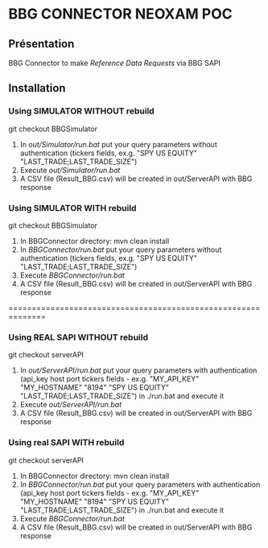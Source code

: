 # BBG CONNECTOR NEOXAM POC

## Présentation
BBG Connector to make *Reference Data Requests* via BBG SAPI
## Installation

### Using SIMULATOR WITHOUT rebuild
git checkout BBGSimulator
1) In *out/Simulator/run.bat* put your query parameters without authentication (tickers fields, ex.g. "SPY US EQUITY" "LAST_TRADE;LAST_TRADE_SIZE")
2) Execute *out/Simulator/run.bat*
3) A CSV file (Result_BBG.csv) will be created in out/ServerAPI with BBG response

### Using SIMULATOR WITH rebuild
git checkout BBGSimulator
1) In BBGConnector directory: mvn clean install
2) In *BBGConnector/run.bat* put your query parameters without authentication (tickers fields, ex.g. "SPY US EQUITY" "LAST_TRADE;LAST_TRADE_SIZE")
3) Execute *BBGConnector/run.bat*
4) A CSV file (Result_BBG.csv) will be created in out/ServerAPI with BBG response

==============================================================

### Using REAL SAPI WITHOUT rebuild
git checkout serverAPI
1) In *out/ServerAPI/run.bat* put your query parameters with authentication  (api_key host port tickers fields -  ex.g. "MY_API_KEY" "MY_HOSTNAME" "8194" "SPY US EQUITY" "LAST_TRADE;LAST_TRADE_SIZE") in ./run.bat and execute it
2) Execute *out/ServerAPI/run.bat*
3) A CSV file (Result_BBG.csv) will be created in out/ServerAPI with BBG response

### Using real SAPI WITH rebuild
git checkout serverAPI
1) In BBGConnector directory: mvn clean install
2) In *BBGConnector/run.bat* put your query parameters with authentication  (api_key host port tickers fields -  ex.g. "MY_API_KEY" "MY_HOSTNAME" "8194" "SPY US EQUITY" "LAST_TRADE;LAST_TRADE_SIZE") in ./run.bat and execute it
3) Execute *BBGConnector/run.bat*
4) A CSV file (Result_BBG.csv) will be created in out/ServerAPI with BBG response